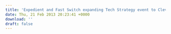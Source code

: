 ```yaml
---
title: 'Expedient and Fast Switch expanding Tech Strategy event to Cleveland'
date: Thu, 21 Feb 2013 20:23:41 +0000
download: ''
draft: false
---
```


